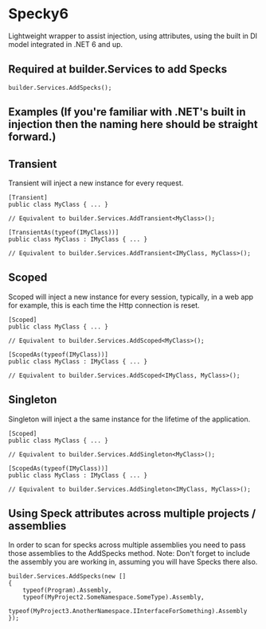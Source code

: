 # Specky6
Lightweight wrapper to assist injection, using attributes, using the built in DI model integrated in .NET 6 and up.

## Required at builder.Services to add Specks

    builder.Services.AddSpecks();

## Examples (If you're familiar with .NET's built in injection then the naming here should be straight forward.)
## Transient
Transient will inject a new instance for every request.

    [Transient]
    public class MyClass { ... }

    // Equivalent to builder.Services.AddTransient<MyClass>();

    [TransientAs(typeof(IMyClass))]
    public class MyClass : IMyClass { ... }

    // Equivalent to builder.Services.AddTransient<IMyClass, MyClass>();
## Scoped
Scoped will inject a new instance for every session, typically, in a web app for example, this is each time the Http connection is reset.

    [Scoped]
    public class MyClass { ... }

    // Equivalent to builder.Services.AddScoped<MyClass>();

    [ScopedAs(typeof(IMyClass))]
    public class MyClass : IMyClass { ... }  

    // Equivalent to builder.Services.AddScoped<IMyClass, MyClass>();
## Singleton
Singleton will inject a the same instance for the lifetime of the application.


    [Scoped]
    public class MyClass { ... }    

    // Equivalent to builder.Services.AddSingleton<MyClass>();

    [ScopedAs(typeof(IMyClass))]
    public class MyClass : IMyClass { ... }

    // Equivalent to builder.Services.AddSingleton<IMyClass, MyClass>();


## Using Speck attributes across multiple projects / assemblies
In order to scan for specks across multiple assemblies you need to pass those assemblies to the AddSpecks method.
Note: Don't forget to include the assembly you are working in, assuming you will have Specks there also.

    builder.Services.AddSpecks(new []
    {
        typeof(Program).Assembly,
        typeof(MyProject2.SomeNamespace.SomeType).Assembly,
        typeof(MyProject3.AnotherNamespace.IInterfaceForSomething).Assembly
    });
